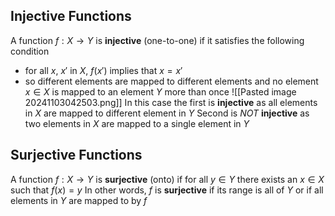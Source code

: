 ## Injective Functions
A function $f:X\to Y$ is **injective** (one-to-one) if it satisfies the following condition
- for all $x$, $x'$ in $X$, $f(x')$ implies that $x = x'$
- so different elements are mapped to different elements and no element  $x \in X$ is mapped to an element $Y$ more than once
![[Pasted image 20241103042503.png]]
In this case the first is **injective** as all elements in $X$ are mapped to different element in $Y$
Second is *NOT* **injective** as two elements in $X$ are mapped to a single element in $Y$ 
## Surjective Functions
A function $f: X\to Y$ is **surjective** (onto) if for all $y \in Y$ there exists an $x \in X$ such that $f(x) = y$
In other words, $f$ is **surjective** if its range is all of $Y$ or if all elements in $Y$ are mapped to by $f$
